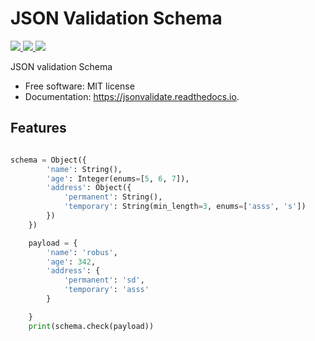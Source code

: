 
# JSON Validation Schema 




<a href="https://travis-ci.org/RobusGauli/jsonvalidate">
    <img src="https://travis-ci.org/RobusGauli/jsonvalidate.svg?branch=master">
</a>

<a href="https://pypi.python.org/pypi/jsonvalidate">
    <img src="https://img.shields.io/pypi/v/jsonvalidate.svg">
</a>

<a href="https://jsonvalidate.readthedocs.io/en/latest/?badge=latest">
    <img src="https://readthedocs.org/projects/jsonvalidate/badge/?version=latest">
</a>


JSON validation Schema


* Free software: MIT license
* Documentation: https://jsonvalidate.readthedocs.io.


Features
--------

```python

schema = Object({
        'name': String(),
        'age': Integer(enums=[5, 6, 7]),
        'address': Object({
            'permanent': String(),
            'temporary': String(min_length=3, enums=['asss', 's'])
        })
    })

    payload = {
        'name': 'robus',
        'age': 342,
        'address': {
            'permanent': 'sd',
            'temporary': 'asss'
        }

    }
    print(schema.check(payload))
   ```

